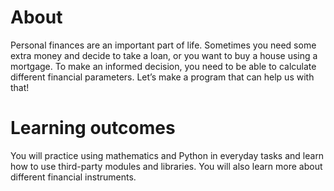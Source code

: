 # About

Personal finances are an important part of life. Sometimes you need some extra money and decide to take a loan, or you want to buy a house using a mortgage. To make an informed decision, you need to be able to calculate different financial parameters. Let’s make a program that can help us with that!

# Learning outcomes

You will practice using mathematics and Python in everyday tasks and learn how to use third-party modules and libraries. You will also learn more about different financial instruments.
